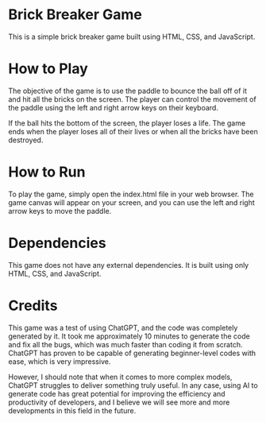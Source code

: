 # Brick Breaker Game
This is a simple brick breaker game built using HTML, CSS, and JavaScript.

# How to Play
The objective of the game is to use the paddle to bounce the ball off of it and hit all the bricks on the screen. The player can control the movement of the paddle using the left and right arrow keys on their keyboard.

If the ball hits the bottom of the screen, the player loses a life. The game ends when the player loses all of their lives or when all the bricks have been destroyed.

# How to Run
To play the game, simply open the index.html file in your web browser. The game canvas will appear on your screen, and you can use the left and right arrow keys to move the paddle.

# Dependencies
This game does not have any external dependencies. It is built using only HTML, CSS, and JavaScript.

# Credits
This game was a test of using ChatGPT, and the code was completely generated by it. 
It took me approximately 10 minutes to generate the code and fix all the bugs, which was much faster than coding it from scratch. ChatGPT has proven to be capable of generating beginner-level codes with ease, which is very impressive.

However, I should note that when it comes to more complex models, ChatGPT struggles to deliver something truly useful. In any case, using AI to generate code has great potential for improving the efficiency and productivity of developers, and I believe we will see more and more developments in this field in the future.

